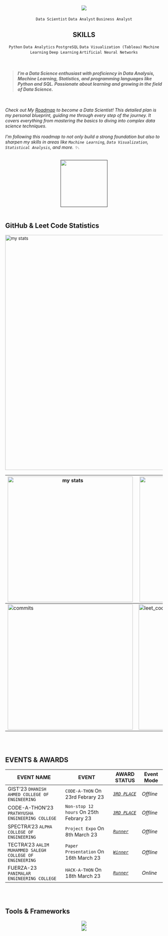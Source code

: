 <h4 align="center" >
    <img  src="https://readme-typing-svg.herokuapp.com/?font=Righteous&size=30&center=true&vCenter=true&width=500&height=70&duration=4000&lines=Hey+hi!+👋;+I'm+SRI+THAILA+VENI+!;+Aspiring+to+become+a+Data+Scientist;+I'm+always+open+to+connecting;+and+learning+from+others!😸" />
</h4>

<div align="center" >
  
  ``` Data Scientist ``` ``` Data Analyst ``` ``` Business Analyst ```  
  <h2>SKILLS</h2>
  
 ``` Python ``` ``` Data Analytics ```  ``` PostgreSQL ``` ``` Data Visualization (Tableau) ``` ``` Machine Learning ``` ``` Deep Learning ```  ``` Artificial Neural Networks ``` 
</div>

<br>

<p>
 
> #### *I’m a Data Science enthusiast with proficiency in Data Analysis, Machine Learning, Statistics, and programming languages like Python and SQL. Passionate about learning and growing in the field of Data Science.*
<br>

*Check out My [Roadmap](https://harmonious-seer-e8e.notion.site/Data-Scientist-Roadmap-08afdb4e3bb24a769b6a097c294098d2) to become a Data Scientist! This detailed plan is my personal blueprint, guiding me through every step of the journey. It covers everything from mastering the basics to diving into complex data science techniques.<br><br> I'm following this roadmap to not only build a strong foundation but also to sharpen my skills in areas like `` Machine Learning ``, `` Data Visualization ``, `` Statistical Analysis ``, and more. ✨.*
  
</p>


<br>

<div align="center">
  <a href="" target="_blank">
     <img src="https://img.shields.io/badge/Portfolio-FF5722?style=for-the-badge&logo=todoist&logoColor=white" target="_blank" width='150px'/> 
  </a>
</div>
<br>

<h2> GitHub & Leet Code Statistics </h2>

<img alt="my stats" width="750px" src="http://github-profile-summary-cards.vercel.app/api/cards/profile-details?username=srithailaveni-2420&theme=github_dark"/>

| <img alt="my stats"  width="400px" align="left" src="http://github-profile-summary-cards.vercel.app/api/cards/stats?username=srithailaveni-2420&theme=transparent"/> | <img alt="commits"  width="400px" align="right" src="http://github-profile-summary-cards.vercel.app/api/cards/productive-time?username=srithailaveni-2420&theme=transparent"/> |
|-------|-------|
| <img alt="commits"  width="400px"  src="http://github-profile-summary-cards.vercel.app/api/cards/most-commit-language?username=srithailaveni-2420&theme=transparent"/> | <img alt="leet_code stats" width="400px" src="https://leetcard.jacoblin.cool/srithailaveni?theme=nord"> |

<br><br>
<h2>EVENTS & AWARDS</h2>  

|     **EVENT NAME**    |    **EVENT**    | **AWARD STATUS** | **Event Mode** |
|-----------------------|-----------------------------------|--------------------|-----|
| GIST’23 `DHANISH AHMED COLLEGE OF ENGINEERING`| ``` CODE-A-THON ``` On 23rd Febrary 23 | *[``3RD PLACE``](https://drive.google.com/file/d/1De-yU8Bks3Ooe49SmfNA9REBWzIri-FM/view?usp=sharing)*  | *Offline*|
| CODE-A-THON’23 `PRATHYUSHA ENGINEERING COLLEGE` | ``` Non-stop 12 hours ``` On 25th Febrary 23 | *[``3RD PLACE``](https://drive.google.com/file/d/1Wbdk_01tvww2suVYx9sR-MWAIwgcoehN/view?usp=sharing)* |*Offline*|
| SPECTRA’23 `ALPHA COLLEGE OF ENGINEERING`| ```Project Expo``` On 8th March 23 | *[``Runner``](https://drive.google.com/file/d/1FQCoWBWaL3S9SLYrLdUc35VxfM8Z5a3f/view?usp=sharing)*  | *Offline*|
| TECTRA’23 `AALIM MUHAMMED SALEGH COLLEGE OF ENGINEERING`| ```Paper Presentation``` On 16th March 23 | *[``Winner``](https://drive.google.com/file/d/1wFwO6MVmamHu_cpqZjJuOEJz5p72SMC8/view?usp=sharing)*   | *Offline* |
| FUERZA-23 `PANIMALAR ENGINEERING COLLEGE`| ``` HACK-A-THON ``` On 18th March 23 | *[``Runner``](https://drive.google.com/file/d/1rMeu28ZD924xbzlVukD-pYBh5IOIw8fe/view?usp=sharing)* | *Online* |

<br><br>

 <h2> Tools & Frameworks </h2>
<div align="center">
    <img src="https://skillicons.dev/icons?i=python,postgresql,tensorflow,azure" /><br>
    <img src="https://skillicons.dev/icons?i=html,css,vscode,anaconda,notion,figma,git,github" />
    
</div>



